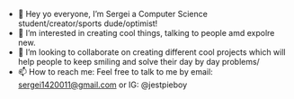 - 👋 Hey yo everyone, I’m Sergei a Computer Science student/creator/sports dude/optimist! 
- 👀 I’m interested in creating cool things, talking to people amd expolre new. 
- 💞️ I’m looking to collaborate on creating different cool projects which will help people to keep smiling and solve their day by day problems/
- 📫 How to reach me: Feel free to talk to me by email: sergei1420011@gmail.com
                                                 or IG: @jestpieboy 

<!---
imserega/imserega is a ✨ special ✨ repository because its `README.md` (this file) appears on your GitHub profile.
You can click the Preview link to take a look at your changes.
--->
